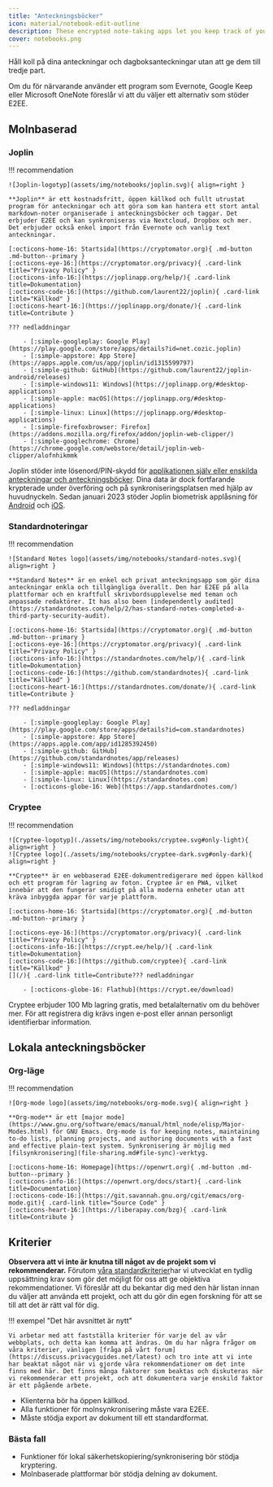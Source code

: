 ```yaml
---
title: "Anteckningsböcker"
icon: material/notebook-edit-outline
description: These encrypted note-taking apps let you keep track of your notes without giving them to a third-party.
cover: notebooks.png
---
```


Håll koll på dina anteckningar och dagboksanteckningar utan att ge dem till tredje part.

Om du för närvarande använder ett program som Evernote, Google Keep eller Microsoft OneNote föreslår vi att du väljer ett alternativ som stöder E2EE.

## Molnbaserad

### Joplin

!!! recommendation

    ![Joplin-logotyp](assets/img/notebooks/joplin.svg){ align=right }
    
    **Joplin** är ett kostnadsfritt, öppen källkod och fullt utrustat program för anteckningar och att göra som kan hantera ett stort antal markdown-noter organiserade i anteckningsböcker och taggar. Det erbjuder E2EE och kan synkroniseras via Nextcloud, Dropbox och mer. Det erbjuder också enkel import från Evernote och vanlig text anteckningar.
    
    [:octicons-home-16: Startsida](https://cryptomator.org){ .md-button .md-button--primary }
    [:octicons-eye-16:](https://cryptomator.org/privacy){ .card-link title="Privacy Policy" }
    [:octicons-info-16:](https://joplinapp.org/help/){ .card-link title=Dokumentation}
    [:octicons-code-16:](https://github.com/laurent22/joplin){ .card-link title="Källkod" }
    [:octicons-heart-16:](https://joplinapp.org/donate/){ .card-link title=Contribute }
    
    ??? nedladdningar
    
        - [:simple-googleplay: Google Play](https://play.google.com/store/apps/details?id=net.cozic.joplin)
        - [:simple-appstore: App Store](https://apps.apple.com/us/app/joplin/id1315599797)
        - [:simple-github: GitHub](https://github.com/laurent22/joplin-android/releases)
        - [:simple-windows11: Windows](https://joplinapp.org/#desktop-applications)
        - [:simple-apple: macOS](https://joplinapp.org/#desktop-applications)
        - [:simple-linux: Linux](https://joplinapp.org/#desktop-applications)
        - [:simple-firefoxbrowser: Firefox](https://addons.mozilla.org/firefox/addon/joplin-web-clipper/)
        - [:simple-googlechrome: Chrome](https://chrome.google.com/webstore/detail/joplin-web-clipper/alofnhikmmk

Joplin stöder inte lösenord/PIN-skydd för [applikationen själv eller enskilda anteckningar och anteckningsböcker](https://github.com/laurent22/joplin/issues/289). Dina data är dock fortfarande krypterade under överföring och på synkroniseringsplatsen med hjälp av huvudnyckeln. Sedan januari 2023 stöder Joplin biometrisk applåsning för [Android](https://joplinapp.org/changelog_android/#android-v2-10-3-https-github-com-laurent22-joplin-releases-tag-android-v2-10-3-pre-release-2023-01-05t11-29-06z) och [iOS](https://joplinapp.org/changelog_ios/#ios-v12-10-2-https-github-com-laurent22-joplin-releases-tag-ios-v12-10-2-2023-01-20t17-41-13z).

### Standardnoteringar

!!! recommendation

    ![Standard Notes logo](assets/img/notebooks/standard-notes.svg){ align=right }
    
    **Standard Notes** är en enkel och privat anteckningsapp som gör dina anteckningar enkla och tillgängliga överallt. Den har E2EE på alla plattformar och en kraftfull skrivbordsupplevelse med teman och anpassade redaktörer. It has also been [independently audited](https://standardnotes.com/help/2/has-standard-notes-completed-a-third-party-security-audit).
    
    [:octicons-home-16: Startsida](https://cryptomator.org){ .md-button .md-button--primary }
    [:octicons-eye-16:](https://cryptomator.org/privacy){ .card-link title="Privacy Policy" }
    [:octicons-info-16:](https://standardnotes.com/help/){ .card-link title=Dokumentation}
    [:octicons-code-16:](https://github.com/standardnotes){ .card-link title="Källkod" }
    [:octicons-heart-16:](https://standardnotes.com/donate/){ .card-link title=Contribute }
    
    ??? nedladdningar
    
        - [:simple-googleplay: Google Play](https://play.google.com/store/apps/details?id=com.standardnotes)
        - [:simple-appstore: App Store](https://apps.apple.com/app/id1285392450)
        - [:simple-github: GitHub](https://github.com/standardnotes/app/releases)
        - [:simple-windows11: Windows](https://standardnotes.com)
        - [:simple-apple: macOS](https://standardnotes.com)
        - [:simple-linux: Linux](https://standardnotes.com)
        - [:octicons-globe-16: Web](https://app.standardnotes.com/)

### Cryptee

!!! recommendation

    ![Cryptee-logotyp](./assets/img/notebooks/cryptee.svg#only-light){ align=right }
    ![Cryptee logo](./assets/img/notebooks/cryptee-dark.svg#only-dark){ align=right }
    
    **Cryptee** är en webbaserad E2EE-dokumentredigerare med öppen källkod och ett program för lagring av foton. Cryptee är en PWA, vilket innebär att den fungerar smidigt på alla moderna enheter utan att kräva inbyggda appar för varje plattform.
    
    [:octicons-home-16: Startsida](https://cryptomator.org){ .md-button .md-button--primary }
    
    [:octicons-eye-16:](https://cryptomator.org/privacy){ .card-link title="Privacy Policy" }
    [:octicons-info-16:](https://crypt.ee/help/){ .card-link title=Dokumentation}
    [:octicons-code-16:](https://github.com/cryptee){ .card-link title="Källkod" }
    [](/){ .card-link title=Contribute??? nedladdningar
    
        - [:octicons-globe-16: Flathub](https://crypt.ee/download)

Cryptee erbjuder 100 Mb lagring gratis, med betalalternativ om du behöver mer. För att registrera dig krävs ingen e-post eller annan personligt identifierbar information.

## Lokala anteckningsböcker

### Org-läge

!!! recommendation

    ![Org-mode logo](assets/img/notebooks/org-mode.svg){ align=right }
    
    **Org-mode** är ett [major mode] (https://www.gnu.org/software/emacs/manual/html_node/elisp/Major-Modes.html) för GNU Emacs. Org-mode is for keeping notes, maintaining to-do lists, planning projects, and authoring documents with a fast and effective plain-text system. Synkronisering är möjlig med [filsynkronisering](file-sharing.md#file-sync)-verktyg.
    
    [:octicons-home-16: Homepage](https://openwrt.org){ .md-button .md-button--primary }
    [:octicons-info-16:](https://openwrt.org/docs/start){ .card-link title=Documentation}
    [:octicons-code-16:](https://git.savannah.gnu.org/cgit/emacs/org-mode.git){ .card-link title="Source Code" }
    [:octicons-heart-16:](https://liberapay.com/bzg){ .card-link title=Contribute }

## Kriterier

**Observera att vi inte är knutna till något av de projekt som vi rekommenderar.** Förutom [våra standardkriterier](about/criteria.md)har vi utvecklat en tydlig uppsättning krav som gör det möjligt för oss att ge objektiva rekommendationer. Vi föreslår att du bekantar dig med den här listan innan du väljer att använda ett projekt, och att du gör din egen forskning för att se till att det är rätt val för dig.

!!! exempel "Det här avsnittet är nytt"

    Vi arbetar med att fastställa kriterier för varje del av vår webbplats, och detta kan komma att ändras. Om du har några frågor om våra kriterier, vänligen [fråga på vårt forum] (https://discuss.privacyguides.net/latest) och tro inte att vi inte har beaktat något när vi gjorde våra rekommendationer om det inte finns med här. Det finns många faktorer som beaktas och diskuteras när vi rekommenderar ett projekt, och att dokumentera varje enskild faktor är ett pågående arbete.

- Klienterna bör ha öppen källkod.
- Alla funktioner för molnsynkronisering måste vara E2EE.
- Måste stödja export av dokument till ett standardformat.

### Bästa fall

- Funktioner för lokal säkerhetskopiering/synkronisering bör stödja kryptering.
- Molnbaserade plattformar bör stödja delning av dokument.
